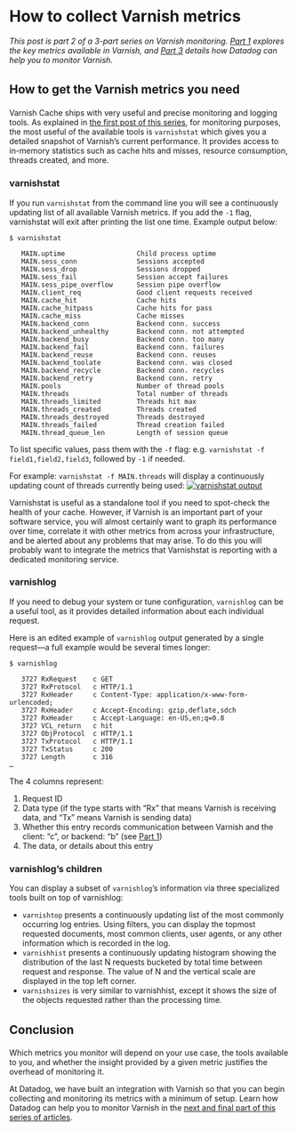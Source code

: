 # How to collect Varnish metrics

*This post is part 2 of a 3-part series on Varnish monitoring. [Part 1](https://www.datadoghq.com/blog/how-to-monitor-varnish/) explores the key metrics available in Varnish, and [Part 3](https://www.datadoghq.com/blog/monitor-varnish-using-datadog/) details how Datadog can help you to monitor Varnish.*

## <span style="line-height: 1.5;">How to get the Varnish metrics you need</span>

Varnish Cache ships with very useful and precise monitoring and logging tools. As explained in [the first post of this series](https://www.datadoghq.com/blog/how-to-monitor-varnish/), for monitoring purposes, the most useful of the available tools is `varnishstat` which gives you a detailed snapshot of Varnish’s current performance. It provides access to in-memory statistics such as cache hits and misses, resource consumption, threads created, and more.

### varnishstat

If you run `varnishstat` from the command line you will see a continuously updating list of all available Varnish metrics. If you add the `-1` flag, varnishstat will exit after printing the list one time. Example output below:

```
$ varnishstat
 
   MAIN.uptime                  Child process uptime
   MAIN.sess_conn               Sessions accepted
   MAIN.sess_drop               Sessions dropped
   MAIN.sess_fail               Session accept failures
   MAIN.sess_pipe_overflow      Session pipe overflow
   MAIN.client_req              Good client requests received
   MAIN.cache_hit               Cache hits
   MAIN.cache_hitpass           Cache hits for pass
   MAIN.cache_miss              Cache misses
   MAIN.backend_conn            Backend conn. success
   MAIN.backend_unhealthy       Backend conn. not attempted
   MAIN.backend_busy            Backend conn. too many
   MAIN.backend_fail            Backend conn. failures
   MAIN.backend_reuse           Backend conn. reuses
   MAIN.backend_toolate         Backend conn. was closed
   MAIN.backend_recycle         Backend conn. recycles
   MAIN.backend_retry           Backend conn. retry
   MAIN.pools                   Number of thread pools
   MAIN.threads                 Total number of threads
   MAIN.threads_limited         Threads hit max
   MAIN.threads_created         Threads created
   MAIN.threads_destroyed       Threads destroyed
   MAIN.threads_failed          Thread creation failed
   MAIN.thread_queue_len        Length of session queue
```

To list specific values, pass them with the `-f` flag: e.g. `varnishstat -f field1,field2,field3`, followed by `-1` if needed.

For example: `varnishstat -f MAIN.threads` will display a continuously updating count of threads currently being used:
 [![varnishstat output](https://d33tyra1llx9zy.cloudfront.net/blog/images/2015-07-varnish/2-01.png)](https://d33tyra1llx9zy.cloudfront.net/blog/images/2015-07-varnish/2-01.png)

Varnishstat is useful as a standalone tool if you need to spot-check the health of your cache. However, if Varnish is an important part of your software service, you will almost certainly want to graph its performance over time, correlate it with other metrics from across your infrastructure, and be alerted about any problems that may arise. To do this you will probably want to integrate the metrics that Varnishstat is reporting with a dedicated monitoring service.

### varnishlog

If you need to debug your system or tune configuration, `varnishlog` can be a useful tool, as it provides detailed information about each individual request.

Here is an edited example of `varnishlog` output generated by a single request—a full example would be several times longer:

```
$ varnishlog
 
   3727 RxRequest    c GET
   3727 RxProtocol   c HTTP/1.1
   3727 RxHeader     c Content-Type: application/x-www-form-urlencoded;
   3727 RxHeader     c Accept-Encoding: gzip,deflate,sdch
   3727 RxHeader     c Accept-Language: en-US,en;q=0.8
   3727 VCL_return   c hit
   3727 ObjProtocol  c HTTP/1.1
   3727 TxProtocol   c HTTP/1.1
   3727 TxStatus     c 200
   3727 Length       c 316
…
```

The 4 columns represent:

1.  Request ID
2.  Data type (if the type starts with “Rx” that means Varnish is receiving data, and “Tx” means Varnish is sending data)
3.  Whether this entry records communication between Varnish and the client: “c”, or backend: “b” (see [Part 1](https://www.datadoghq.com/blog/how-to-monitor-varnish/))
4.  The data, or details about this entry

### varnishlog’s children

You can display a subset of `varnishlog`’s information via three specialized tools built on top of varnishlog:

-   `varnishtop` presents a continuously updating list of the most commonly occurring log entries. Using filters, you can display the topmost requested documents, most common clients, user agents, or any other information which is recorded in the log.
-   `varnishhist` presents a continuously updating histogram showing the distribution of the last N requests bucketed by total time between request and response. The value of N and the vertical scale are displayed in the top left corner.
-   `varnishsizes` is very similar to varnishhist, except it shows the size of the objects requested rather than the processing time.

## <span style="line-height: 1.5;">Conclusion</span>

Which metrics you monitor will depend on your use case, the tools available to you, and whether the insight provided by a given metric justifies the overhead of monitoring it.

At Datadog, we have built an integration with Varnish so that you can begin collecting and monitoring its metrics with a minimum of setup. Learn how Datadog can help you to monitor Varnish in the [next and final part of this series of articles](https://www.datadoghq.com/blog/monitor-varnish-using-datadog/).
